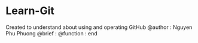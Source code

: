# Learn-Git
Created to understand about using and operating GitHub
@author    : Nguyen Phu Phuong
@brief     : 
@function  :
end
